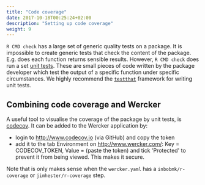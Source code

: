 ```yaml
---
title: "Code coverage"
date: 2017-10-18T00:25:24+02:00
description: "Setting up code coverage"
weight: 9
---
```


`R CMD check` has a large set of generic quality tests on a package. It is impossible to create generic tests that check the content of the package. E.g. does each function returns sensible results. However, `R CMD check` does run a set [unit tests](https://en.wikipedia.org/wiki/Unit_testing). These are small pieces of code written by the package developer which test the output of a specific function under specific circumstances. We highly recommend the [`testthat`](http://testthat.r-lib.org/) framework for writing unit tests.

## Combining code coverage and Wercker

A useful tool to visualise the coverage of the package by unit tests, is [codecov](http://www.codecov.io). It can be added to the Wercker application by:

- login to http://www.codecov.io (via GitHub) and copy the token
- add it to the tab Environment on http://www.wercker.com/: Key = CODECOV_TOKEN, Value = (paste the token) and tick 'Protected' to prevent it from being viewed. This makes it secure.

Note that is only makes sense when the `wercker.yaml` has a `inbobmk/r-coverage` or `jimhester/r-coverage` step.
